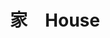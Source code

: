 ---
title: 家　House
category: paintings
series: -2015
year: 2012
image: house.JPG
size: 
materials: acrylic on canvas
---